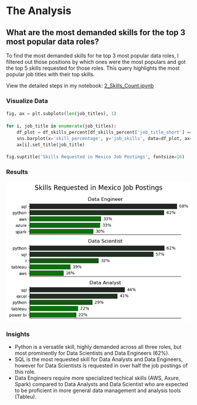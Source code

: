 # The Analysis
## What are the most demanded skills for the top 3 most popular data roles?

To find the most demanded skills for he top 3 most popular data roles, I filtered out those positions by which ones were the most populars and got the top 5 skills requested for those roles. This query highlights the most popular job titles with their top skills.

View the detailed steps in my notebook: [2_Skills_Count.ipynb](Project/2_Skills_Count.ipynb)

### Visualize Data
```python
fig, ax = plt.subplots(len(job_titles), 1)

for i, job_title in enumerate(job_titles):
    df_plot = df_skills_percent[df_skills_percent['job_title_short'] == job_title].head(5)
    sns.barplot(x='skill_percentage', y='job_skills', data=df_plot, ax=ax[i], legend= False, hue = 'skill_count', palette='dark:g_r')
    ax[i].set_title(job_title)

fig.suptitle('Skills Requested in Mexico Job Postings', fontsize=16)    
```
### Results
![Visualization of Top Skills](images/top_skills_per_job.png)

### Insights
* Python is a versatile skill, highly demanded across all three roles, but most prominently for Data Scientists and Data Engineers (62%).
* SQL is the most requested skill for Data Analysts and Data Engineers, however for Data Scientists is requested in over half the job postings of this role.
* Data Engineers require more specialized techical skills (AWS, Axure, Spark) compared to Data Analysts and Data Scientist who are expected to be proficient in more general data management and analysis tools (Tableu).



